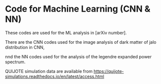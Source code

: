 # Code for Machine Learning (CNN & NN)

These codes are used for the ML analysis in [arXiv number].

There are the CNN codes used for the image analysis of dark matter of jalo distribution in CNN,

nnd the NN codes used for the analysis of the legendre expanded power spectrum.

QUIJOTE simulation data are available from https://quijote-simulations.readthedocs.io/en/latest/access.html